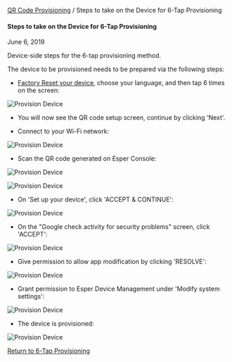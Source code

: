[QR Code Provisioning](../index.md) / Steps to take on the Device for 6-Tap Provisioning

#### Steps to take on the Device for 6-Tap Provisioning

June 6, 2019

Device-side steps for the 6-tap provisioning method.

The device to be provisioned needs to be prepared via the following steps:

*   [Factory Reset your device](../../howtofactoryreset.md), choose your language, and then tap 6 times on the screen:

![Provision Device](https://documentation-media.s3.amazonaws.com/images/1_ProD.width-800.png?AWSAccessKeyId=AKIAJHOTEM5S4GAN2SGA)

*   You will now see the QR code setup screen, continue by clicking 'Next'.

*   Connect to your Wi-Fi network:

![Provision Device](https://documentation-media.s3.amazonaws.com/images/3_PD.width-800.png?AWSAccessKeyId=AKIAJHOTEM5S4GAN2SGA)

*   Scan the QR code generated on Esper Console:

![Provision Device](https://documentation-media.s3.amazonaws.com/images/13_PD.width-800.png?AWSAccessKeyId=AKIAJHOTEM5S4GAN2SGA)

![Provision Device](https://documentation-media.s3.amazonaws.com/images/13.1_PD.width-800.png?AWSAccessKeyId=AKIAJHOTEM5S4GAN2SGA)

*   On 'Set up your device', click 'ACCEPT & CONTINUE':

![Provision Device](https://documentation-media.s3.amazonaws.com/images/12_PD.width-800.png?AWSAccessKeyId=AKIAJHOTEM5S4GAN2SGA)

*   On the "Google check activity for security problems" screen, click 'ACCEPT':

![Provision Device](https://documentation-media.s3.amazonaws.com/images/14.1_PD.width-800.png?AWSAccessKeyId=AKIAJHOTEM5S4GAN2SGA)

*   Give permission to allow app modification by clicking 'RESOLVE':

![Provision Device](https://documentation-media.s3.amazonaws.com/images/16_PD.width-800.png?AWSAccessKeyId=AKIAJHOTEM5S4GAN2SGA)

*   Grant permission to Esper Device Management under 'Modify system settings':

![Provision Device](https://documentation-media.s3.amazonaws.com/images/18_PD.width-800.png?AWSAccessKeyId=AKIAJHOTEM5S4GAN2SGA)

*   The device is provisioned:

![Provision Device](https://documentation-media.s3.amazonaws.com/images/100.width-800.png?AWSAccessKeyId=AKIAJHOTEM5S4GAN2SGA)

[Return to 6-Tap Provisioning](../index.md)
